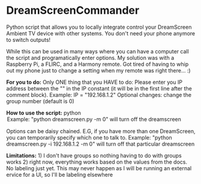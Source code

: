 # DreamScreenCommander
Python script that allows you to locally integrate control your DreamScreen Ambient TV device with other systems.  You don't need your phone anymore to switch outputs!

While this can be used in many ways where you can have a computer call the script and programatically enter options.
My solution was with a Raspberry Pi, a FLIRC, and a Harmony remote.  Got tired of having to whip out my phone just to change a setting when my remote was right there... :)

****For you to do:****
Only ONE thing that you HAVE to do: Please enter you IP address between the "" in the IP constant (it will be in the first line after the comment block).  Example: IP = "192.168.1.2"
Optional changes: change the group number (default is 0)

****How to use the script:****
python <path to this file> <option> <value>
Example: "python dreamscreen.py -m 0" will turn off the dreamscreen

Options can be daisy chained.  E.G, if you have more than one DreamScreen, you can temporarily specify which one to talk to.
Example: "python dreamscreen.py -i 192.168.1.2 -m 0" will turn off that particular dreamscreen

****Limitations:****
    1) I don't have groups so nothing having to do with groups works
    2) right now, everything works based on the values from the docs.  No labeling just yet.  This may never happen as I will be running an external ervice for a UI, so I'll be labeling elsewhere
